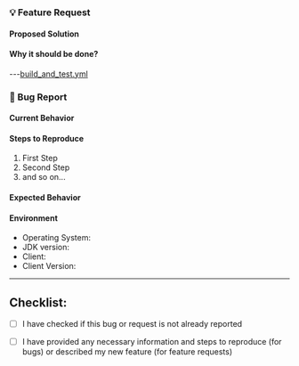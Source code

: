 ### 💡 Feature Request

<!--- Delete section if it's not relevant for your issue -->

#### Proposed Solution

<!--- A clear and concise description of what you want to happen -->

#### Why it should be done?
<!--- Explain why this issue or feature request is important -->

---[build_and_test.yml](workflows%2Fbuild_and_test.yml)

### 🐞 Bug Report

<!--- Delete section that is not relevant for your issue -->
#### Current Behavior
<!--- A clear and concise description of current behavior -->

#### Steps to Reproduce
<!--- Steps to reproduce the behavior -->

1. First Step
2. Second Step
3. and so on...

#### Expected Behavior
<!--- A clear and concise description of your expectations -->

#### Environment
<!--- Information about your environment -->

- Operating System:
- JDK version:
- Client:
- Client Version:

---

## Checklist:

<!--- Mark with X tasks that were done: [x] -->

- [ ] I have checked if this bug or request is not already reported
- [ ] I have provided any necessary information and steps to reproduce (for bugs) or described my new feature (for
  feature requests)

